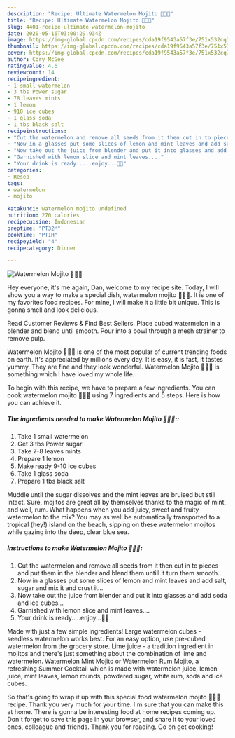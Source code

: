 ```yaml
---
description: "Recipe: Ultimate Watermelon Mojito 🍹🍹🍹"
title: "Recipe: Ultimate Watermelon Mojito 🍹🍹🍹"
slug: 4401-recipe-ultimate-watermelon-mojito
date: 2020-05-16T03:00:29.934Z
image: https://img-global.cpcdn.com/recipes/cda19f9543a57f3e/751x532cq70/watermelon-mojito-🍹🍹🍹-recipe-main-photo.jpg
thumbnail: https://img-global.cpcdn.com/recipes/cda19f9543a57f3e/751x532cq70/watermelon-mojito-🍹🍹🍹-recipe-main-photo.jpg
cover: https://img-global.cpcdn.com/recipes/cda19f9543a57f3e/751x532cq70/watermelon-mojito-🍹🍹🍹-recipe-main-photo.jpg
author: Cory McGee
ratingvalue: 4.6
reviewcount: 14
recipeingredient:
- 1 small watermelon
- 3 tbs Power sugar
- 78 leaves mints
- 1 lemon
- 910 ice cubes
- 1 glass soda
- 1 tbs black salt
recipeinstructions:
- "Cut the watermelon and remove all seeds from it then cut in to pieces and put them in the blender and blend them untill it turn them smooth..."
- "Now in a glasses put some slices of lemon and mint leaves and add salt, sugar and mix it and crust it..."
- "Now take out the juice from blender and put it into glasses and add soda and ice cubes..."
- "Garnished with lemon slice and mint leaves...."
- "Your drink is ready.....enjoy...🍹🍹"
categories:
- Resep
tags:
- watermelon
- mojito

katakunci: watermelon mojito undefined
nutrition: 270 calories
recipecuisine: Indonesian
preptime: "PT32M"
cooktime: "PT1H"
recipeyield: "4"
recipecategory: Dinner

---
```



![Watermelon Mojito 🍹🍹🍹](https://img-global.cpcdn.com/recipes/cda19f9543a57f3e/751x532cq70/watermelon-mojito-🍹🍹🍹-recipe-main-photo.jpg)

Hey everyone, it's me again, Dan, welcome to my recipe site. Today, I will show you a way to make a special dish, watermelon mojito 🍹🍹🍹. It is one of my favorites food recipes. For mine, I will make it a little bit unique. This is gonna smell and look delicious.

Read Customer Reviews &amp; Find Best Sellers. Place cubed watermelon in a blender and blend until smooth. Pour into a bowl through a mesh strainer to remove pulp.

Watermelon Mojito 🍹🍹🍹 is one of the most popular of current trending foods on earth. It's appreciated by millions every day. It is easy, it is fast, it tastes yummy. They are fine and they look wonderful. Watermelon Mojito 🍹🍹🍹 is something which I have loved my whole life.


To begin with this recipe, we have to prepare a few ingredients. You can cook watermelon mojito 🍹🍹🍹 using 7 ingredients and 5 steps. Here is how you can achieve it.

##### The ingredients needed to make Watermelon Mojito 🍹🍹🍹::

1. Take 1 small watermelon
1. Get 3 tbs Power sugar
1. Take 7-8 leaves mints
1. Prepare 1 lemon
1. Make ready 9-10 ice cubes
1. Take 1 glass soda
1. Prepare 1 tbs black salt


Muddle until the sugar dissolves and the mint leaves are bruised but still intact. Sure, mojitos are great all by themselves thanks to the magic of mint, and well, rum. What happens when you add juicy, sweet and fruity watermelon to the mix? You may as well be automatically transported to a tropical (hey!) island on the beach, sipping on these watermelon mojitos while gazing into the deep, clear blue sea. 

##### Instructions to make Watermelon Mojito 🍹🍹🍹:

1. Cut the watermelon and remove all seeds from it then cut in to pieces and put them in the blender and blend them untill it turn them smooth...
1. Now in a glasses put some slices of lemon and mint leaves and add salt, sugar and mix it and crust it...
1. Now take out the juice from blender and put it into glasses and add soda and ice cubes...
1. Garnished with lemon slice and mint leaves....
1. Your drink is ready.....enjoy...🍹🍹


Made with just a few simple ingredients! Large watermelon cubes - seedless watermelon works best. For an easy option, use pre-cubed watermelon from the grocery store. Lime juice - a tradition ingredient in mojitos and there&#39;s just something about the combination of lime and watermelon. Watermelon Mint Mojito or Watermelon Rum Mojito, a refreshing Summer Cocktail which is made with watermelon juice, lemon juice, mint leaves, lemon rounds, powdered sugar, white rum, soda and ice cubes. 

So that's going to wrap it up with this special food watermelon mojito 🍹🍹🍹 recipe. Thank you very much for your time. I'm sure that you can make this at home. There is gonna be interesting food at home recipes coming up. Don't forget to save this page in your browser, and share it to your loved ones, colleague and friends. Thank you for reading. Go on get cooking!
